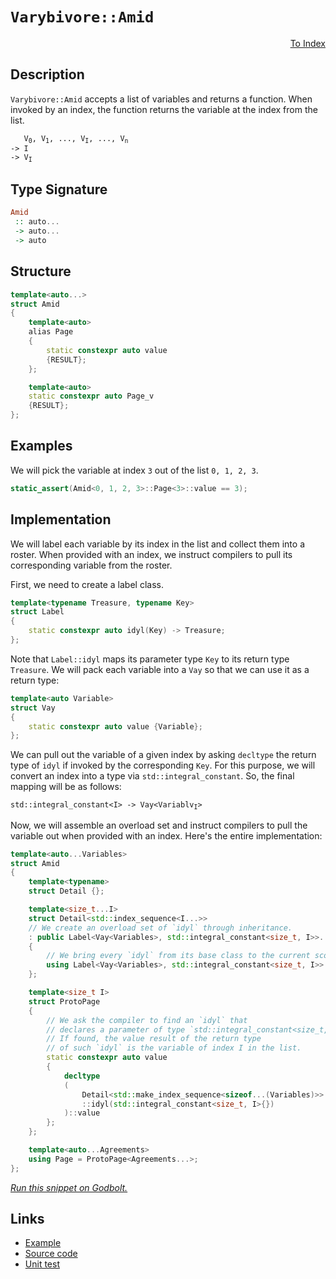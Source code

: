 <!-- Copyright 2024 Feng Mofan
SPDX-License-Identifier: Apache-2.0 -->

# `Varybivore::Amid`

<p style='text-align: right;'><a href="../../../facilities/metafunctions.md#varybivore-amid">To Index</a></p>

## Description

`Varybivore::Amid` accepts a list of variables and returns a function. When invoked by an index, the function returns the variable at the index from the list.

<pre><code>   V<sub>0</sub>, V<sub>1</sub>, ..., V<sub>I</sub>, ..., V<sub>n</sub>
-> I
-> V<sub>I</sub></code></pre>

## Type Signature

```Haskell
Amid
 :: auto...
 -> auto...
 -> auto
```

## Structure

```C++
template<auto...>
struct Amid
{
    template<auto>
    alias Page
    {
        static constexpr auto value
        {RESULT};
    };

    template<auto>
    static constexpr auto Page_v
    {RESULT};
};
```

## Examples

We will pick the variable at index `3` out of the list `0, 1, 2, 3`.

```C++
static_assert(Amid<0, 1, 2, 3>::Page<3>::value == 3);
```

## Implementation

We will label each variable by its index in the list and collect them into a roster.
When provided with an index, we instruct compilers to pull its corresponding variable from the roster.

First, we need to create a label class.

```C++
template<typename Treasure, typename Key>
struct Label
{ 
    static constexpr auto idyl(Key) -> Treasure;
};
```

Note that `Label::idyl` maps its parameter type `Key` to its return type `Treasure`. We will pack each variable into a `Vay` so that we can use it as a return type:

```C++
template<auto Variable>
struct Vay
{
    static constexpr auto value {Variable};
};
```

We can pull out the variable of a given index by asking `decltype` the return type of `idyl` if invoked by the corresponding `Key`.
For this purpose, we will convert an index into a type via `std::integral_constant`.
So, the final mapping will be as follows:

<pre><code>std::integral_constant&lt;I&gt; -> Vay&lt;Variablv<sub>I</sub>&gt;</code></pre>

Now, we will assemble an overload set and instruct compilers to pull the variable out when provided with an index. Here's the entire implementation:

```C++
template<auto...Variables>
struct Amid
{
    template<typename>
    struct Detail {};

    template<size_t...I>
    struct Detail<std::index_sequence<I...>>
    // We create an overload set of `idyl` through inheritance.
    : public Label<Vay<Variables>, std::integral_constant<size_t, I>>...
    {
        // We bring every `idyl` from its base class to the current scope.
        using Label<Vay<Variables>, std::integral_constant<size_t, I>>::idyl...;
    };

    template<size_t I>
    struct ProtoPage
    {
        // We ask the compiler to find an `idyl` that
        // declares a parameter of type `std::integral_constant<size_t, I>`.
        // If found, the value result of the return type
        // of such `idyl` is the variable of index I in the list.
        static constexpr auto value 
        {
            decltype
            (
                Detail<std::make_index_sequence<sizeof...(Variables)>>
                ::idyl(std::integral_constant<size_t, I>{})
            )::value
        };
    };

    template<auto...Agreements>
    using Page = ProtoPage<Agreements...>;
};
```

[*Run this snippet on Godbolt.*](https://godbolt.org/#z:OYLghAFBqd5QCxAYwPYBMCmBRdBLAF1QCcAaPECAMzwBtMA7AQwFtMQByARg9KtQYEAysib0QXACx8BBAKoBnTAAUAHpwAMvAFYTStJg1DIApACYAQuYukl9ZATwDKjdAGFUtAK4sGIAKzSrgAyeAyYAHI%2BAEaYxCAAbAmkAA6oCoRODB7evgHSaRmOAqHhUSyx8Um2mPbFDEIETMQEOT5%2BgTV1WY3NBKWRMXGJyQpNLW15nWN9A%2BWVIwCUtqhexMjsHAD0AFR7%2BweHRztbJhoAgrv7ANQAIpgprozIeJgK1wenF1fHv4df5zOgLMAGYwshvFhriYQW4vI5aIQAJ4w7BA8xghgQrxQmFuZBjdBYKio9HfA7XYJMWK0D77AEETAsFIGRl4ghIx7MNjXAAqxEwTAUa0wpGuHK5rEw1wA0pgUSC0RcxsQvA5KdTauiAOwWaEXa6G64zRzIa5oBhjTCqFLEa5MeGoa54dBI2gQOVIxbXAC0qL5AqFIphVguJm1txDZMuFIAakwkXS9gymSymGzYQ6iNd48Q8NT6KTlQRVer4yiw7qgUbjU1TeaBFabXas06AG5iLzS8MWXP56KFiNRyuRkGhwHkv5Tz5An47a4ASWZ9DYgnTWSTJ1n053W7DF0Zy/TmDxrYAdBe%2BwW3kXziq1QRrucWC6deOa4e0xm3BLGFLbzW97qvcTR0NCVZDmO0YfqmrInrCGQAF6YAA%2BgQF5nguAFGkBj4gUwdB4oSIAgGEWCqChSgAI5dli8FuAuGGkoq1ZGlsWzXAA6tKyCBoy9oMNcqBtnEtCoEw6DGpgj6oFQ0IJBoLpuiYCniggxCrMACDOgwCBxIQhgbGerGGiA1wpF4A54GaVI0ni5b2c0/b0AoqJisRpGCJgwDEGIKEWjMghEXgyFoWKWEsYqTEGkaPYmTW1zsVx0rRHmRjXJgInEImKmKa6tC5dcVAaSwzoEO80RCjxBgKO82YEHp5prAKgjGmgjzGTFCXXF4GTpbZWqwg5Q1OdermKu5BDoCRYSMj5fkBU0QUISFqEEOFzHYDN%2BVMVBXXgaO47xZ%2BcHBaFj4RUq5yASWD7XMoGlEMoTDACe%2B1xftNZJdx9oKAA1mpPGoMydBxOKTo0AwkmGPJeXKapDXpvFX0cVgELNG89rmc0UqMnasnipy3YKR5s3eb5tD%2BY2S0EGda0bSxCmddd3WJRxC5yfwXhQ2KDXSh23jSgKwq0DJcl89cAoEGsgm/sjbEcQTwrINpuVKQVql4HVjUdnm15CXJZHWouOmA9ciJjMzrO1uuZqLdatr2o61wC12%2Bos91H0e9b1xo6LRPy91ECBz7%2BGEQhU0kSwTB/ahRsUdRtEbHTskYRAV4Dm8iybSH1vbW6ECk1582U4thi0yt50M2iEG3Nnn2s4sJGu293s1uGh3xR3w4Tt7J3HqejoYecPmYEyjDldhhq9WEwD3S93Ygrc92Pagz2vXiI8CuPggKLtaJ7YCkFHZOu7JtuNzYKorAstKM6n2fAJAia1koUKSgtBAz6vrCGhilwYozBihBKiEi696IgMVM3Tsi9RzLxBNnMcHBli0E4P4XgfgOBaFIKgTgbhrDWGNKsdY3ZQQ8FIAQTQyDlh/XyGeDQAAOMwZgACcLCuD%2BEYQwrg2ptTSFQRwSQvAWASA0H/TB2DcEcF4AoEAf9KFYOQaQOAsAYCIBAKsAgFl1oUAgGgEG9BiARClJwVQDCEg%2BgSJIa4wBkBmikGeMwvBMD4CIHmaaAD%2BCCBEGIdgUgZCCEUCodQijSC6AAQAd18ikTgPAUFoIwVQnBnAADy8JtEG2uGYixVibF2OuA4sw1wIAeAMWDDEXBFi8AUVoZYEAkD6JSKDMgujGnNJAMAKQQCaCiziLIiA0QknRDCM0JEsTeDDOYNlFJ0RtCYAcOM0g%2BjVwEBSQwWgYzQlYGiF4YAbgxC0FkdwXgWBo5GHEFsvAAoHB4BEkc7B1p5nwk2OQsmAjsGIlSqMjwWAkkljwCI45pAsrRHSJge4ZzgCIiMFQ5YVADDAAULGV4ESUlckWV44QohxD%2BMxUEtQSTwn6EMMYAhlh9B4GiLIyAyxUApHqEcn0hIYS3FMJYawZhJFZXcW8eAyw7DzPqC4KGkw/AAJCGEQYFRhgAMKJkAQoq9ByvqHMIY8QAECpuQIXoExPDtD0Jq%2BoOr%2BiSvmDK2w4xWh6ryBqy1qrpXqv5cQjYEh4kcHQaQCRvApFZPMZY6xtj7GSEccU3AhASDQjIVUihsLlh6QksMCANCQCSBBGeFhII%2BEaEkGYSQCkND%2BASCw/QnAhGkBESCLgZ4EhcASAwlh3CEiBA4Rm5IXrknSNsHImNii6lqPqRo9J8JyCUDaYY4xbBODNBYG2bUPomDmgMOlLgLCzxVoea4kgLo9CYp8Ti6QeKlAEtCboIBUSmAxOOW6j17apFpK0fCTJ2T/WLpJQU1d67imlKaYYyNIIzDRpqUogdY64gjr0cDH9wx0ZGBXVwP%2BPS8b9MGaEyZozFloembMwVizlkTzWRspJ2zdn7NoIcxZpySUXOwfga5jg7lJMecgZ5iy3lJM%2Bb5bKPzNjYP%2BYC8hIKwUQqo7PWFfAEVIpRWixgGLZB7r8Qe2Q%2BKQnYNPcSmFbKrDks%2BdSpNOD6VZEZcypemmOVcriDy3T/LaiCqyMK9w1qxWkAlWUNVSr0jyuyI59zRQsj2oWBqmzWqGiWsVYF7o2q7Wmrc7avoYWLWzGiw611Kw1gusqSW91iTQk%2BufbkmDc8V1rvoaGzddoKmAdjaQeNWB4h6YEWWitq7s3an8Cw3hIIc15skAA29nAZHdqA32%2BAA7NHaPA6BoxJiODTtySwBQbYzRtiK3BMYziyvbs8XJ7FCmAnyCPSpnQIAQSkHPZeuJmWb1JLvUOsWWS5sLaWyt48Ywv2QeaX%2BhB1SxMgfe4Yibf3hiLZSCkFCy2WEoVWwQFCqgrF8DoEhygKHsGYc2eQ1HMy5kLKBXhwQBHNk0cwDsvZByjnkMo%2BcnjJyrm2YY6EpjLGgVsdCRx75GAqcULzPx3ggmlDCfOaJ3t4mXqScwKi9FQLd07YkIpwJB3CXHfU6S9l2nKVWf0wyzgWxiKmcsJy713KXS8ppV0WzzgICuHiy5qVAXUgefqPF5Vfmku28NT0UL3nwtm5C4l1zyXYu6tyE5mYLR/MyqdWlvx17suSM4Pd6x83Fsu2e4yV7EAw1uL/ZU77va42Clq5QN1jWQCsLPCCEE/hOE9bEeX7UdbPXXf612%2BRVXaGSH8Omnh2oxEMMkOwrgTCzDJAESCGP3qm9DbdU4hvOWJ9VayhkZwkggA)

## Links

- [Example](../../../code/facilities/metafunctions/varybivore/amid/implementation.hpp)
- [Source code](../../../../conceptrodon/descend/varybivore/amid.hpp)
- [Unit test](../../../../tests/unit/metafunctions/varybivore/amid.test.hpp)

